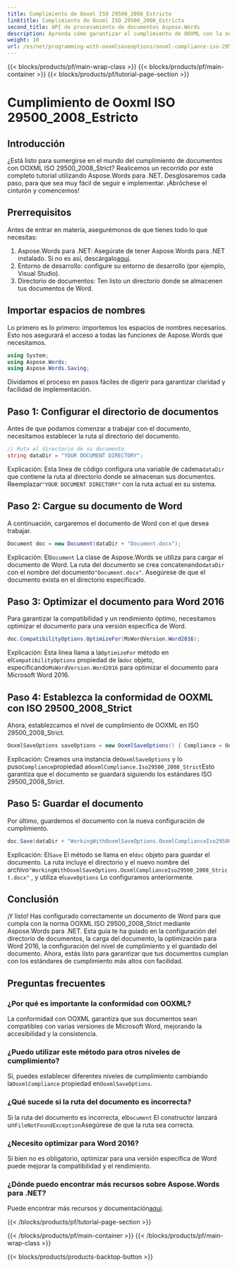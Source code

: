 ```yaml
---
title: Cumplimiento de Ooxml ISO 29500_2008_Estricto
linktitle: Cumplimiento de Ooxml ISO 29500_2008_Estricto
second_title: API de procesamiento de documentos Aspose.Words
description: Aprenda cómo garantizar el cumplimiento de OOXML con la norma ISO 29500_2008_Strict utilizando Aspose.Words para .NET con esta guía paso a paso.
weight: 10
url: /es/net/programming-with-ooxmlsaveoptions/ooxml-compliance-iso-29500_2008_strict/
---
```


{{< blocks/products/pf/main-wrap-class >}}
{{< blocks/products/pf/main-container >}}
{{< blocks/products/pf/tutorial-page-section >}}

# Cumplimiento de Ooxml ISO 29500_2008_Estricto

## Introducción

¿Está listo para sumergirse en el mundo del cumplimiento de documentos con OOXML ISO 29500_2008_Strict? Realicemos un recorrido por este completo tutorial utilizando Aspose.Words para .NET. Desglosaremos cada paso, para que sea muy fácil de seguir e implementar. ¡Abróchese el cinturón y comencemos!

## Prerrequisitos

Antes de entrar en materia, asegurémonos de que tienes todo lo que necesitas:

1.  Aspose.Words para .NET: Asegúrate de tener Aspose.Words para .NET instalado. Si no es así, descárgalo[aquí](https://releases.aspose.com/words/net/).
2. Entorno de desarrollo: configure su entorno de desarrollo (por ejemplo, Visual Studio).
3. Directorio de documentos: Ten listo un directorio donde se almacenen tus documentos de Word.

## Importar espacios de nombres

Lo primero es lo primero: importemos los espacios de nombres necesarios. Esto nos asegurará el acceso a todas las funciones de Aspose.Words que necesitamos.

```csharp
using System;
using Aspose.Words;
using Aspose.Words.Saving;
```

Dividamos el proceso en pasos fáciles de digerir para garantizar claridad y facilidad de implementación.

## Paso 1: Configurar el directorio de documentos

Antes de que podamos comenzar a trabajar con el documento, necesitamos establecer la ruta al directorio del documento.

```csharp
// Ruta al directorio de su documento
string dataDir = "YOUR DOCUMENT DIRECTORY";
```

 Explicación: Esta línea de código configura una variable de cadena`dataDir` que contiene la ruta al directorio donde se almacenan sus documentos. Reemplazar`"YOUR DOCUMENT DIRECTORY"` con la ruta actual en su sistema.

## Paso 2: Cargue su documento de Word

A continuación, cargaremos el documento de Word con el que desea trabajar.

```csharp
Document doc = new Document(dataDir + "Document.docx");
```

 Explicación: El`Document` La clase de Aspose.Words se utiliza para cargar el documento de Word. La ruta del documento se crea concatenando`dataDir` con el nombre del documento`"Document.docx"`. Asegúrese de que el documento exista en el directorio especificado.

## Paso 3: Optimizar el documento para Word 2016

Para garantizar la compatibilidad y un rendimiento óptimo, necesitamos optimizar el documento para una versión específica de Word.

```csharp
doc.CompatibilityOptions.OptimizeFor(MsWordVersion.Word2016);
```

 Explicación: Esta línea llama a la`OptimizeFor` método en el`CompatibilityOptions` propiedad de la`doc` objeto, especificando`MsWordVersion.Word2016` para optimizar el documento para Microsoft Word 2016.

## Paso 4: Establezca la conformidad de OOXML con ISO 29500_2008_Strict

Ahora, establezcamos el nivel de cumplimiento de OOXML en ISO 29500_2008_Strict.

```csharp
OoxmlSaveOptions saveOptions = new OoxmlSaveOptions() { Compliance = OoxmlCompliance.Iso29500_2008_Strict };
```

 Explicación: Creamos una instancia de`OoxmlSaveOptions` y lo puso`Compliance`propiedad a`OoxmlCompliance.Iso29500_2008_Strict`Esto garantiza que el documento se guardará siguiendo los estándares ISO 29500_2008_Strict.

## Paso 5: Guardar el documento

Por último, guardemos el documento con la nueva configuración de cumplimiento.

```csharp
doc.Save(dataDir + "WorkingWithOoxmlSaveOptions.OoxmlComplianceIso29500_2008_Strict.docx", saveOptions);
```

 Explicación: El`Save` El método se llama en el`doc` objeto para guardar el documento. La ruta incluye el directorio y el nuevo nombre del archivo`"WorkingWithOoxmlSaveOptions.OoxmlComplianceIso29500_2008_Strict.docx"` , y utiliza el`saveOptions` Lo configuramos anteriormente.

## Conclusión

¡Y listo! Has configurado correctamente un documento de Word para que cumpla con la norma OOXML ISO 29500_2008_Strict mediante Aspose.Words para .NET. Esta guía te ha guiado en la configuración del directorio de documentos, la carga del documento, la optimización para Word 2016, la configuración del nivel de cumplimiento y el guardado del documento. Ahora, estás listo para garantizar que tus documentos cumplan con los estándares de cumplimiento más altos con facilidad.

## Preguntas frecuentes

### ¿Por qué es importante la conformidad con OOXML?
La conformidad con OOXML garantiza que sus documentos sean compatibles con varias versiones de Microsoft Word, mejorando la accesibilidad y la consistencia.

### ¿Puedo utilizar este método para otros niveles de cumplimiento?
Sí, puedes establecer diferentes niveles de cumplimiento cambiando la`OoxmlCompliance` propiedad en`OoxmlSaveOptions`.

### ¿Qué sucede si la ruta del documento es incorrecta?
 Si la ruta del documento es incorrecta, el`Document` El constructor lanzará un`FileNotFoundException`Asegúrese de que la ruta sea correcta.

### ¿Necesito optimizar para Word 2016?
Si bien no es obligatorio, optimizar para una versión específica de Word puede mejorar la compatibilidad y el rendimiento.

### ¿Dónde puedo encontrar más recursos sobre Aspose.Words para .NET?
 Puede encontrar más recursos y documentación[aquí](https://reference.aspose.com/words/net/).

{{< /blocks/products/pf/tutorial-page-section >}}

{{< /blocks/products/pf/main-container >}}
{{< /blocks/products/pf/main-wrap-class >}}

{{< blocks/products/products-backtop-button >}}
